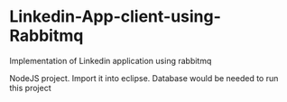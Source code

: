 # Linkedin-App-client-using-Rabbitmq
Implementation of Linkedin application using rabbitmq

NodeJS project. Import it into eclipse. Database would be needed to run this project
